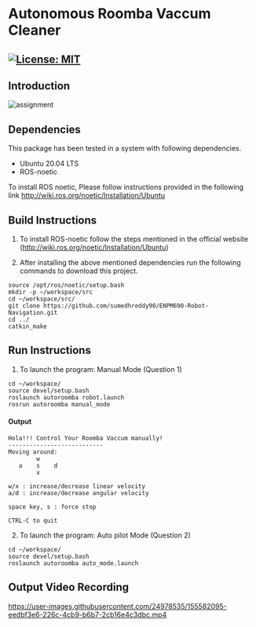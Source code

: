 # Autonomous Roomba Vaccum Cleaner

[![License: MIT](https://img.shields.io/badge/License-MIT-yellow.svg)](https://opensource.org/licenses/MIT)
---


## Introduction
![assignment](https://user-images.githubusercontent.com/24978535/155580788-65af8f48-e807-4e47-a269-6284b95633ee.png)



## Dependencies

This package has been tested in a system with following dependencies.
- Ubuntu 20.04 LTS
- ROS-noetic 

To install ROS noetic, Please follow instructions provided in the following link
http://wiki.ros.org/noetic/Installation/Ubuntu

## Build Instructions

1) To install ROS-noetic follow the steps mentioned in the official website (http://wiki.ros.org/noetic/Installation/Ubuntu)

2) After installing the above mentioned dependencies run the following commands to download this project.
```
source /opt/ros/noetic/setup.bash
mkdir -p ~/workspace/src
cd ~/workspace/src/
git clone https://github.com/sumedhreddy90/ENPM690-Robot-Navigation.git
cd ../ 
catkin_make
```

## Run Instructions

1) To launch the program: Manual Mode (Question 1)
```
cd ~/workspace/
source devel/setup.bash
roslaunch autoroomba robot.launch
rosrun autoroomba manual_mode
```
#### Output
```
Hola!!! Control Your Roomba Vaccum manually!
---------------------------
Moving around:
        w
   a    s    d
        x

w/x : increase/decrease linear velocity 
a/d : increase/decrease angular velocity 

space key, s : force stop

CTRL-C to quit
```


2) To launch the program: Auto pilot Mode (Question 2)
```
cd ~/workspace/
source devel/setup.bash
roslaunch autoroomba auto_mode.launch
```
## Output Video Recording

https://user-images.githubusercontent.com/24978535/155582095-eedbf3e6-226c-4cb9-b6b7-2cb16e4c3dbc.mp4



